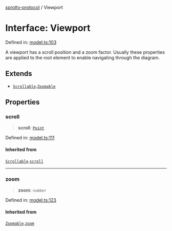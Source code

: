 
[sprotty-protocol](../globals) / Viewport

# Interface: Viewport

Defined in: [model.ts:103](https://github.com/eclipse-sprotty/sprotty/blob/f9b2433481cc27a1ac0c92d525a92039ae7f6c76/packages/sprotty-protocol/src/model.ts#L103)

A viewport has a scroll position and a zoom factor. Usually these properties are
applied to the root element to enable navigating through the diagram.

## Extends

- [`Scrollable`](../Interface.Scrollable).[`Zoomable`](../Interface.Zoomable)

## Properties

### scroll

> **scroll**: [`Point`](../Interface.Point)

Defined in: [model.ts:111](https://github.com/eclipse-sprotty/sprotty/blob/f9b2433481cc27a1ac0c92d525a92039ae7f6c76/packages/sprotty-protocol/src/model.ts#L111)

#### Inherited from

[`Scrollable`](../Interface.Scrollable).[`scroll`](../Interface.Scrollable.md#scroll)

***

### zoom

> **zoom**: `number`

Defined in: [model.ts:123](https://github.com/eclipse-sprotty/sprotty/blob/f9b2433481cc27a1ac0c92d525a92039ae7f6c76/packages/sprotty-protocol/src/model.ts#L123)

#### Inherited from

[`Zoomable`](../Interface.Zoomable).[`zoom`](../Interface.Zoomable.md#zoom)
